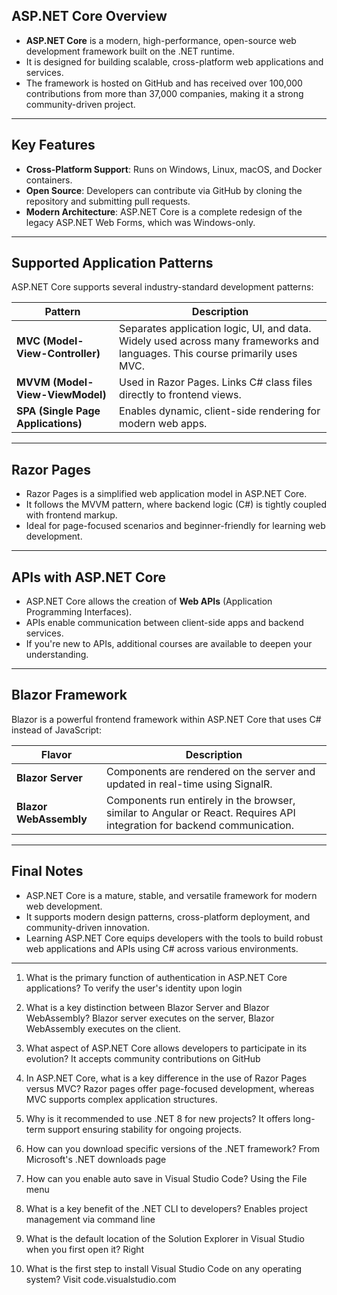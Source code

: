 ## ASP.NET Core Overview

- **ASP.NET Core** is a modern, high-performance, open-source web development framework built on the .NET runtime.
- It is designed for building scalable, cross-platform web applications and services.
- The framework is hosted on GitHub and has received over 100,000 contributions from more than 37,000 companies, making it a strong community-driven project.

---

## Key Features

- **Cross-Platform Support**: Runs on Windows, Linux, macOS, and Docker containers.
- **Open Source**: Developers can contribute via GitHub by cloning the repository and submitting pull requests.
- **Modern Architecture**: ASP.NET Core is a complete redesign of the legacy ASP.NET Web Forms, which was Windows-only.

---

## Supported Application Patterns

ASP.NET Core supports several industry-standard development patterns:

| Pattern | Description |
|--------|-------------|
| **MVC (Model-View-Controller)** | Separates application logic, UI, and data. Widely used across many frameworks and languages. This course primarily uses MVC. |
| **MVVM (Model-View-ViewModel)** | Used in Razor Pages. Links C# class files directly to frontend views. |
| **SPA (Single Page Applications)** | Enables dynamic, client-side rendering for modern web apps. |

---

## Razor Pages

- Razor Pages is a simplified web application model in ASP.NET Core.
- It follows the MVVM pattern, where backend logic (C#) is tightly coupled with frontend markup.
- Ideal for page-focused scenarios and beginner-friendly for learning web development.

---

## APIs with ASP.NET Core

- ASP.NET Core allows the creation of **Web APIs** (Application Programming Interfaces).
- APIs enable communication between client-side apps and backend services.
- If you're new to APIs, additional courses are available to deepen your understanding.

---

## Blazor Framework

Blazor is a powerful frontend framework within ASP.NET Core that uses C# instead of JavaScript:

| Flavor | Description |
|--------|-------------|
| **Blazor Server** | Components are rendered on the server and updated in real-time using SignalR. |
| **Blazor WebAssembly** | Components run entirely in the browser, similar to Angular or React. Requires API integration for backend communication. |

---

## Final Notes

- ASP.NET Core is a mature, stable, and versatile framework for modern web development.
- It supports modern design patterns, cross-platform deployment, and community-driven innovation.
- Learning ASP.NET Core equips developers with the tools to build robust web applications and APIs using C# across various environments.

---

1. What is the primary function of authentication in ASP.NET Core applications?
To verify the user's identity upon login 

2. What is a key distinction between Blazor Server and Blazor WebAssembly?
Blazor server executes on the server, Blazor WebAssembly executes on the client.

3. What aspect of ASP.NET Core allows developers to participate in its evolution?
It accepts community contributions on GitHub 

4. In ASP.NET Core, what is a key difference in the use of Razor Pages versus MVC?
Razor pages offer page-focused development, whereas MVC supports complex application structures. 

5. Why is it recommended to use .NET 8 for new projects?
It offers long-term support ensuring stability for ongoing projects. 

1. How can you download specific versions of the .NET framework?
From Microsoft's .NET downloads page
2. How can you enable auto save in Visual Studio Code?
Using the File menu
3. What is a key benefit of the .NET CLI to developers?
Enables project management via command line
4. What is the default location of the Solution Explorer in Visual Studio when you first open it?
Right
5. What is the first step to install Visual Studio Code on any operating system?
Visit code.visualstudio.com

